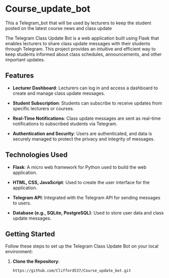 # Course_update_bot
This a Telegram_bot that will be used by lecturers to keep the student posted  on the latest course news and class update

The Telegram Class Update Bot is a web application built using Flask that enables lecturers to share class update messages with their students through Telegram. This project provides an intuitive and efficient way to keep students informed about class schedules, announcements, and other important updates.

## Features

- **Lecturer Dashboard**: Lecturers can log in and access a dashboard to create and manage class update messages.

- **Student Subscription**: Students can subscribe to receive updates from specific lecturers or courses.

- **Real-Time Notifications**: Class update messages are sent as real-time notifications to subscribed students via Telegram.

- **Authentication and Security**: Users are authenticated, and data is securely managed to protect the privacy and integrity of messages.

## Technologies Used

- **Flask**: A micro web framework for Python used to build the web application.

- **HTML, CSS, JavaScript**: Used to create the user interface for the application.

- **Telegram API**: Integrated with the Telegram API for sending messages to users.

- **Database (e.g., SQLite, PostgreSQL)**: Used to store user data and class update messages.

## Getting Started

Follow these steps to set up the Telegram Class Update Bot on your local environment:

1. **Clone the Repository**:

   ```bash
   https://github.com/Clifford537/Course_update_bot.git
